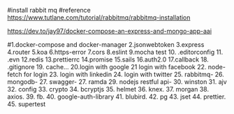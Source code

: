 #install rabbit mq
#reference https://www.tutlane.com/tutorial/rabbitmq/rabbitmq-installation

https://dev.to/jay97/docker-compose-an-express-and-mongo-app-aai


#1.docker-compose and docker-manager
2.jsonwebtoken
3.express
4.router
5.koa
6.https-error
7.cors
8.eslint
9.mocha test
10. .editorconfig
11. .evn
12.redis
13.prettierrc
14.promise
15.sails
16.auth2.0
17.callback
18. .gitignore
19. cache...
20.login with google
21 login with facebook
22. node-fetch for login
23. login with linkedin
24. login with twitter
25. rabbitmq-
26. mongodb-
27. swagger-
27. ramda
29. nodejs restful api-
30. winston
31. ajv
32. config
33. crypto
34. bcryptjs
35. helmet
36. knex.
37. morgan
38. axios.
39. fb.
40. google-auth-library
41. blubird.
42. pg
43. jset
44. prettier.
45. supertest


